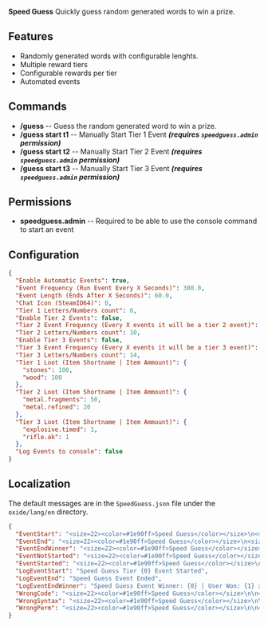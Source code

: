 **Speed Guess** Quickly guess random generated words to win a prize.

## Features

- Randomly generated words with configurable lenghts.
- Multiple reward tiers
- Configurable rewards per tier
- Automated events

## Commands

- **/guess <word>** -- Guess the random generated word to win a prize.
- **/guess start t1** -- Manually Start Tier 1 Event ***(requires `speedguess.admin` permission)***
- **/guess start t2** -- Manually Start Tier 2 Event ***(requires `speedguess.admin` permission)***
- **/guess start t3** -- Manually Start Tier 3 Event ***(requires `speedguess.admin` permission)***

## Permissions

- **speedguess.admin** -- Required to be able to use the console command to start an event

## Configuration

```json
{
  "Enable Automatic Events": true,
  "Event Frequency (Run Event Every X Seconds)": 300.0,
  "Event Length (Ends After X Seconds)": 60.0,
  "Chat Icon (SteamID64)": 0,
  "Tier 1 Letters/Numbers count": 6,
  "Enable Tier 2 Events": false,
  "Tier 2 Event Frequency (Every X events it will be a tier 2 event)": 10,
  "Tier 2 Letters/Numbers count": 10,
  "Enable Tier 3 Events": false,
  "Tier 3 Event Frequency (Every X events it will be a tier 3 event)": 100,
  "Tier 3 Letters/Numbers count": 14,
  "Tier 1 Loot (Item Shortname | Item Ammount)": {
    "stones": 100,
    "wood": 100
  },
  "Tier 2 Loot (Item Shortname | Item Ammount)": {
    "metal.fragments": 50,
    "metal.refined": 20
  },
  "Tier 3 Loot (Item Shortname | Item Ammount)": {
    "explosive.timed": 1,
    "rifle.ak": 1
  },
  "Log Events to console": false
}
```

## Localization

The default messages are in the `SpeedGuess.json` file under the `oxide/lang/en` directory.

```json
{
  "EventStart": "<size=22><color=#1e90ff>Speed Guess</color></size>\n<size=17><color=#{0}>Tier {1} Event</color></size>\n\nThe first person to type:\n<color=#33ccff>/guess {2}</color>\nWill win a prize!",
  "EventEnd": "<size=22><color=#1e90ff>Speed Guess</color></size>\n<size=17><color=#ffa500>Event Over!</color></size>\n\nNo Winners",
  "EventEndWinner": "<size=22><color=#1e90ff>Speed Guess</color></size>\n<size=17><color=#ffa500>Event Over!</color></size>\n\nThe Winner is:\n<color=#1e90ff>{0}</color>",
  "EventNotStarted": "<size=22><color=#1e90ff>Speed Guess</color></size>\n\n<size=17><color=#ffa500>No Active Events!</color></size>",
  "EventStarted": "<size=22><color=#1e90ff>Speed Guess</color></size>\n\n<size=17><color=#ffa500>Event already started</color></size>",
  "LogEventStart": "Speed Guess Tier {0} Event Started",
  "LogEventEnd": "Speed Guess Event Ended",
  "LogEventEndWinner": "Speed Guess Event Winner: {0} | User Won: {1} x{2}",
  "WrongCode": "<size=22><color=#1e90ff>Speed Guess</color></size>\n\n<size=17><color=#ffa500>Wrong Code!</color></size>",
  "WrongSyntax": "<size=22><color=#1e90ff>Speed Guess</color></size>\n\n<size=17><color=#ffa500>Wrong Command Syntax</color></size>",
  "WrongPerm": "<size=22><color=#1e90ff>Speed Guess</color></size>\n\n<size=17><color=#ffa500>No Permission!</color></size>"
}
```










